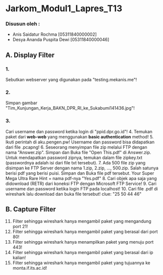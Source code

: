 # Jarkom_Modul1_Lapres_T13

### Disusun oleh :
- Anis Saidatur Rochma [05311840000002]
- Desya Ananda Puspita Dewi [05311840000046]

## A. Display Filter

### 1. 
Sebutkan webserver yang digunakan pada "testing.mekanis.me"!
### 2. 
Simpan gambar "Tim_Kunjungan_Kerja_BAKN_DPR_RI_ke_Sukabumi141436.jpg"!
### 3. 
Cari username dan password ketika login di "ppid.dpr.go.id"!
4. Temukan paket dari **web-web** yang menggunakan **basic authentication** method!
5. Ikuti perintah di aku.pengen.pw! Username dan password bisa didapatkan dari file .pcapng!
6. Seseorang menyimpan file zip melalui FTP dengan nama "Answer.zip". Simpan dan Buka file "Open This.pdf" di Answer.zip. Untuk mendapatkan password zipnya, temukan dalam file zipkey.txt (passwordnya adalah isi dari file txt tersebut).
7. Ada 500 file zip yang disimpan ke FTP Server dengan nama 1.zip, 2.zip, ..., 500.zip. Salah satunya berisi pdf yang berisi puisi. Simpan dan Buka file pdf tersebut.
Your Super Mega Ultra Rare Hint = nama pdf-nya "Yes.pdf"
8. Cari objek apa saja yang didownload (RETR) dari koneksi FTP dengan Microsoft FTP Service!
9. Cari username dan password ketika login FTP pada localhost!
10. Cari file .pdf di wireshark lalu download dan buka file tersebut!
clue: "25 50 44 46" 

## B. Capture Filter
11. Filter sehingga wireshark hanya mengambil paket yang mengandung port 21!
12. Filter sehingga wireshark hanya mengambil paket yang berasal dari port 80!
13. Filter sehingga wireshark hanya menampilkan paket yang menuju port 443!
14. Filter sehingga wireshark hanya mengambil paket yang berasal dari ip kalian!
15. Filter sehingga wireshark hanya mengambil paket yang tujuannya ke monta.if.its.ac.id!
